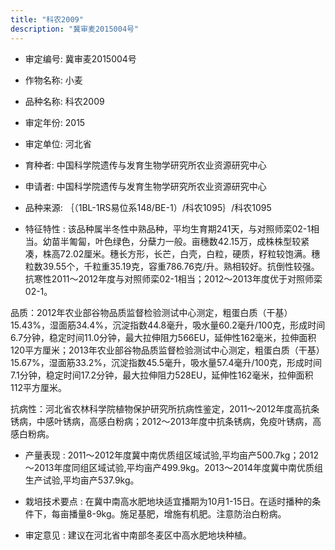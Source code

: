 ```yaml
---
title: "科农2009"
description: "冀审麦2015004号"
---
```

* 审定编号:  冀审麦2015004号

*  作物名称:  小麦

*  品种名称:  科农2009

*  审定年份:  2015

*  审定单位:  河北省

* 育种者:  中国科学院遗传与发育生物学研究所农业资源研究中心

*  申请者:  中国科学院遗传与发育生物学研究所农业资源研究中心

*  品种来源:  ｛（1BL-1RS易位系148/BE-1）/科农1095｝/科农1095

*  特征特性 : 
该品种属半冬性中熟品种，平均生育期241天，与对照师栾02-1相当。幼苗半匍匐，叶色绿色，分蘖力一般。亩穗数42.15万，成株株型较紧凑，株高72.02厘米。穗长方形，长芒，白壳，白粒，硬质，籽粒较饱满。穗粒数39.55个，千粒重35.19克，容重786.76克/升。熟相较好。抗倒性较强。抗寒性2011～2012年度与对照师栾02-1相当；2012～2013年度优于对照师栾02-1。
品质：2012年农业部谷物品质监督检验测试中心测定，粗蛋白质（干基）15.43%，湿面筋34.4%，沉淀指数44.8毫升，吸水量60.2毫升/100克，形成时间6.7分钟，稳定时间11.0分钟，最大拉伸阻力566EU，延伸性162毫米，拉伸面积120平方厘米；2013年农业部谷物品质监督检验测试中心测定，粗蛋白质（干基）15.67%，湿面筋33.2%，沉淀指数45.5毫升，吸水量57.4毫升/100克，形成时间7.1分钟，稳定时间17.2分钟，最大拉伸阻力528EU，延伸性162毫米，拉伸面积112平方厘米。
抗病性：河北省农林科学院植物保护研究所抗病性鉴定，2011～2012年度高抗条锈病，中感叶锈病，高感白粉病；2012～2013年度中抗条锈病，免疫叶锈病，高感白粉病。
 
*  产量表现 : 
2011～2012年度冀中南优质组区域试验,平均亩产500.7kg；2012～2013年度同组区域试验,平均亩产499.9kg。2013～2014年度冀中南优质组生产试验,平均亩产537.9kg。

*  栽培技术要点 : 
在冀中南高水肥地块适宜播期为10月1-15日。在适时播种的条件下，每亩播量8-9kg。施足基肥，增施有机肥。注意防治白粉病。

*  审定意见 : 
建议在河北省中南部冬麦区中高水肥地块种植。
